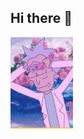 ## Hi there 👋

<img src="https://github.com/AlexMalinkov/AlexMalinkov/blob/main/If7HCdgidv0.jpg" alt="The unlimited" width="100">

